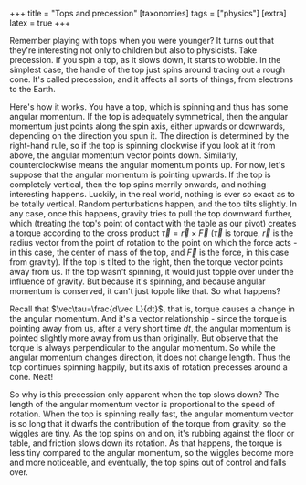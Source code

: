 +++
title = "Tops and precession"
[taxonomies]
tags = ["physics"]
[extra]
latex = true
+++

Remember playing with tops when you were younger? It turns out that they're
interesting not only to children but also to physicists. Take precession.
If you spin a top, as it slows down, it starts to wobble. In the simplest
case, the handle of the top just spins around tracing out a rough cone.
It's called precession, and it affects all sorts of things, from electrons
to the Earth.

Here's how it works. You have a top, which is spinning and thus has some
angular momentum. If the top is adequately symmetrical, then the angular
momentum just points along the spin axis, either upwards or downwards,
depending on the direction you spun it. The direction is determined by the
right-hand rule, so if the top is spinning clockwise if you look at it from
above, the angular momentum vector points down. Similarly, counterclockwise
means the angular momentum points up. For now, let's suppose that the
angular momentum is pointing upwards. If the top is completely vertical,
then the top spins merrily onwards, and nothing interesting happens.
Luckily, in the real world, nothing is ever so exact as to be totally
vertical. Random perturbations happen, and the top tilts slightly. In any
case, once this happens, gravity tries to pull the top downward further,
which (treating the top's point of contact with the table as our pivot)
creates a torque according to the cross product $\vec\tau=\vec r\times\vec
F$ ($\vec\tau$ is torque, $\vec r$ is the radius vector from the point of
rotation to the point on which the force acts - in this case, the center of
mass of the top, and $\vec F$ is the force, in this case from gravity). If
the top is tilted to the right, then the torque vector points away from us.
If the top wasn't spinning, it would just topple over under the influence
of gravity. But because it's spinning, and because angular momentum is
conserved, it can't just topple like that. So what happens?

Recall that $\vec\tau=\frac{d\vec L}{dt}$, that is, torque causes a change
in the angular momentum. And it's a vector relationship - since the torque
is pointing away from us, after a very short time $dt$, the angular
momentum is pointed slightly more away from us than originally. But observe
that the torque is always perpendicular to the angular momentum. So while
the angular momentum changes direction, it does not change length. Thus the
top continues spinning happily, but its axis of rotation precesses around a
cone. Neat!

So why is this precession only apparent when the top slows down? The length
of the angular momentum vector is proportional to the speed of rotation.
When the top is spinning really fast, the angular momentum vector is so
long that it dwarfs the contribution of the torque from gravity, so the
wiggles are tiny. As the top spins on and on, it's rubbing against the
floor or table, and friction slows down its rotation. As that happens, the
torque is less tiny compared to the angular momentum, so the wiggles become
more and more noticeable, and eventually, the top spins out of control and
falls over.
